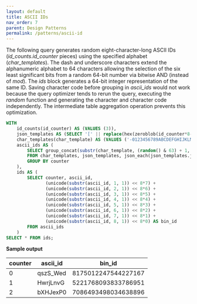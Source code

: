 ```yaml
---
layout: default
title: ASCII IDs
nav_order: 7
parent: Design Patterns
permalink: /patterns/ascii-id
---
```


The following query generates random eight-character-long ASCII IDs (*id_counts*.*id_counter* pieces) using the specified alphabet (*char_templates*). The dash and underscore characters extend the alphanumeric alphabet to 64 characters allowing the selection of the six least significant bits from a random 64-bit number via bitwise AND (instead of *mod*). The *ids* block generates a 64-bit integer representation of the same ID. Saving character code before grouping in *ascii_ids* would not work because the query optimizer tends to rerun the query, executing the *random* function and generating the character and character code independently. The intermediate table aggregation operation prevents this optimization.

<a name="ascii_id_gen"></a>
~~~sql
WITH
    id_counts(id_counter) AS (VALUES (3)),
    json_templates AS (SELECT '[' || replace(hex(zeroblob(id_counter*8-1)), '00', '0,') || '0]' AS json_template FROM id_counts),
    char_templates(char_template) AS (VALUES ('-0123456789ABCDEFGHIJKLMNOPQRSTUVWXYZabcdefghijklmnopqrstuvwxyz_')),
    ascii_ids AS (
        SELECT group_concat(substr(char_template, (random() & 63) + 1, 1), '') AS ascii_id, "key"/8 AS counter
        FROM char_templates, json_templates, json_each(json_templates.json_template) AS terms
        GROUP BY counter
    ),
    ids AS (
        SELECT counter, ascii_id,
               (unicode(substr(ascii_id, 1, 1)) << 8*7) +
               (unicode(substr(ascii_id, 2, 1)) << 8*6) +
               (unicode(substr(ascii_id, 3, 1)) << 8*5) +
               (unicode(substr(ascii_id, 4, 1)) << 8*4) +
               (unicode(substr(ascii_id, 5, 1)) << 8*3) +
               (unicode(substr(ascii_id, 6, 1)) << 8*2) +
               (unicode(substr(ascii_id, 7, 1)) << 8*1) +
               (unicode(substr(ascii_id, 8, 1)) << 8*0) AS bin_id
        FROM ascii_ids
    )
SELECT * FROM ids;
~~~

**Sample output**

| counter | ascii_id | bin_id              |
|---------|----------|---------------------|
| 0       | qszS_Wed | 8175012247544227167 |
| 1       | HwrjLnvG | 5221768093833786951 |
| 2       | bXHJexP0 | 7086493498034638896 |
